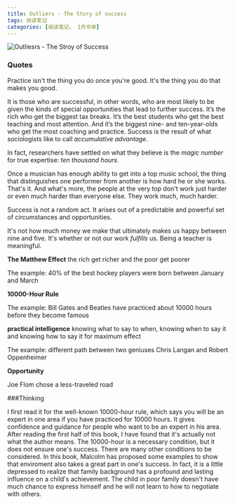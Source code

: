 ```yaml
---
title: Outliers - The Story of success
tags: 阅读笔记
categories: [阅读笔记， 1月书单]
---
```


![Outliesrs - The Stroy of Success](http://ougqc78n7.bkt.clouddn.com/outliers%20-%20the%20story%20of%20success.jpg?imageView/2/w/300/q/100)

### Quotes

Practice isn't the thing you do once you're good. It's the thing you do that makes you good.

It is those who are successful, in other words, who are most likely to be given the kinds of special opportunities that lead to further success. It’s the rich who get the biggest tax breaks. It’s the best students who get the best teaching and most attention. And it’s the biggest nine- and ten-year-olds who get the most coaching and practice. Success is the result of what sociologists like to call *accumulative advantage*.

In fact, researchers have settled on what they believe is the *magic number* for true expertise: *ten thousand hours*.

Once a musician has enough ability to get into a top music school, the thing that distinguishes one performer from another is how hard he or she works. That's it. And what's more, the people at the very top don't work just harder or even much harder than everyone else. They work much, much harder.

Success is not a random act. It arises out of a predictable and powerful set of circumstances and opportunities.

It's not how much money we make that ultimately makes us happy between nine and five. It's whether or not our work *fulfills* us. Being a teacher is meaningful.

**The Matthew Effect** the rich get richer and the poor get poorer

The example: 40% of the best hockey players were born between January and March

**10000-Hour Rule** 

The example: Bill Gates and Beatles have practiced about 10000 hours before they become famous

**practical intelligence** knowing what to say to when, knowing when to say it and knowing how to say it for maximum effect

The example: different path between two geniuses Chris Langan and Robert Oppenheimer

**Opportunity**

Joe Flom chose a less-traveled road

###Thinking

I first read it for the well-known 10000-hour rule, which says you will be an expert in one area if you have practiced for 10000 hours. It gives confidence and guidance for people who want to be an expert in his area. After reading the first half of this book, I have found that it's actually not what the author means. The 10000-hour is a necessary condition, but it does not ensure one's success. There are many other conditions to be considered. In this book, Malcolm has proposed some examples to show that enviroment also takes a great part in one's success. In fact, it is a little depressed to realize that family background has a profound and lasting influence on a child's achievement. The child in poor family doesn't have much chance to express himself and he will not learn to how to negotiate with others.